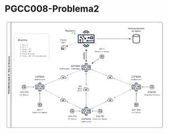 # PGCC008-Problema2
<img src="https://github.com/guaacoelho95/OPGCC008-Problema2/blob/main/diagrams/PGCC008_Atividade-2_Diagrams-diagrama%20estrutural.drawio.png">
